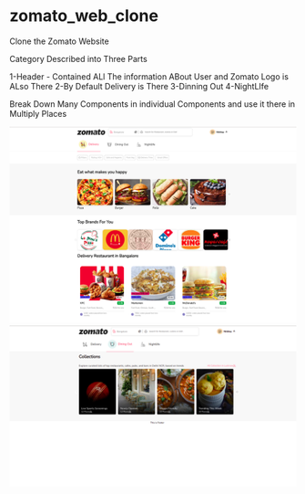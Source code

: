 # zomato_web_clone

Clone the Zomato Website

Category Described into Three Parts

1-Header - Contained ALl The information ABout User and Zomato Logo is ALso There
2-By Default Delivery is There
3-Dinning Out
4-NightLIfe

Break Down Many Components in individual Components and use it there in Multiply Places

![](Assests/zomato.png)
![](Assests/zomato2.png)